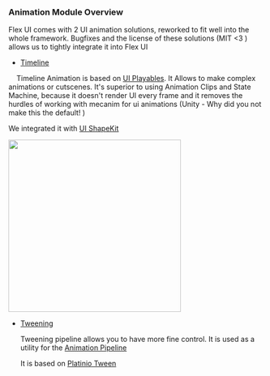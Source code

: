 ### Animation Module Overview

Flex UI comes with 2 UI animation solutions, reworked to fit well into the whole framework. Bugfixes and the license of these solutions (MIT <3 ) allows us to tightly integrate it into Flex UI

* [Timeline](Timeline/Timeline.md)

    Timeline Animation is based on [UI Playables](https://github.com/Haruma-K/UnityUIPlayables). It Allows to make complex animations or cutscenes. It's superior to using Animation Clips and State Machine, because it doesn't render UI every frame and it removes the hurdles of working with mecanim for ui animations (Unity - Why did you not make this the default! )

We integrated it with [UI ShapeKit]("/Modules/ProceduralShapes/ProceduralShapes.md")

<img title="" src="file:///C:/Users/mixerek/AppData/Roaming/marktext/images/2021-05-05-23-38-52-image.png" alt="" width="340">

* [Tweening](Tweening/Tweening.md) 
  
  Tweening pipeline allows you to have more fine control. It is used as a utility for the  [Animation Pipeline](Pipeline/AnimationPipeline.md)
  
  It is based on [Platinio Tween](https://github.com/platinio/PlatinioTween)
